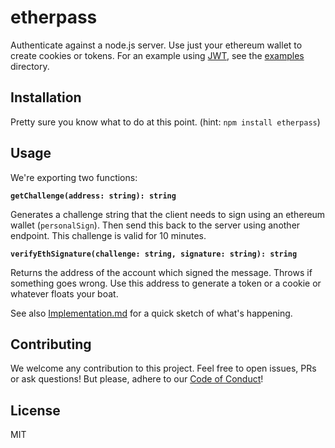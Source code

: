 # etherpass

Authenticate against a node.js server. Use just your ethereum wallet to create cookies or tokens. For an example using [JWT](https://jwt.io/), see the [examples](https://github.com/JoinColony/etherpass/tree/master/examples) directory.

## Installation

Pretty sure you know what to do at this point. (hint: `npm install etherpass`)

## Usage

We're exporting two functions: 

**`getChallenge(address: string): string`**

Generates a challenge string that the client needs to sign using an ethereum wallet (`personalSign`). Then send this back to the server using another endpoint. This challenge is valid for 10 minutes.

**`verifyEthSignature(challenge: string, signature: string): string`**

Returns the address of the account which signed the message. Throws if something goes wrong. Use this address to generate a token or a cookie or whatever floats your boat.

See also [Implementation.md](https://github.com/JoinColony/etherpass/blob/master/Implementation.md) for a quick sketch of what's happening.

## Contributing

We welcome any contribution to this project. Feel free to open issues, PRs or ask questions! But please, adhere to our [Code of Conduct](https://github.com/JoinColony/etherpass/blob/master/CODE_OF_CONDUCT.md)!

## License

MIT
